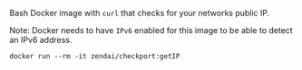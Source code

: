 Bash Docker image with `curl` that checks for your networks public IP.

Note: Docker needs to have `IPv6` enabled for this image to be able to detect an IPv6 address.

`docker run --rm -it zendai/checkport:getIP`
